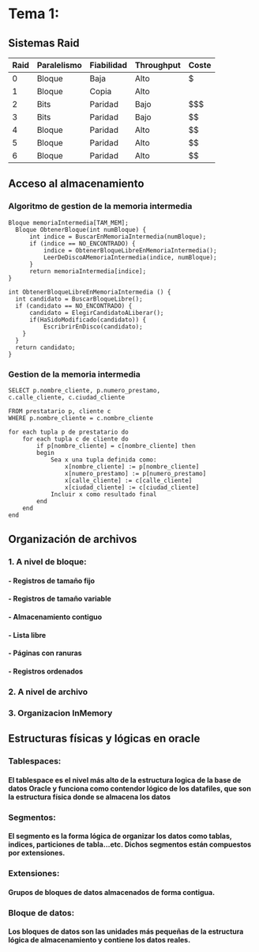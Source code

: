 # Tema 1:
## Sistemas Raid
| Raid      | Paralelismo | Fiabilidad | Throughput | Coste |
| --------- | ----------- | ---------- | ---------- | ----- |
| 0    | Bloque   | Baja   | Alto | $ |
| 1    | Bloque   | Copia   | Alto | $$$$ |
| 2    | Bits   | Paridad   | Bajo | $$$ |
| 3 | Bits | Paridad | Bajo | $$ |
| 4 | Bloque | Paridad | Alto | $$ |
| 5 | Bloque | Paridad | Alto | $$ |
| 6 | Bloque | Paridad | Alto | $$ |
## Acceso al almacenamiento 
  ### Algoritmo de gestion de la memoria intermedia
  ```
Bloque memoriaIntermedia[TAM_MEM];
    Bloque ObtenerBloque(int numBloque) {
        int indice = BuscarEnMemoriaIntermedia(numBloque);
        if (indice == NO_ENCONTRADO) {
            indice = ObtenerBloqueLibreEnMemoriaIntermedia();
            LeerDeDiscoAMemoriaIntermedia(indice, numBloque);
        }
        return memoriaIntermedia[indice];
}

int ObtenerBloqueLibreEnMemoriaIntermedia () {
    int candidato = BuscarBloqueLibre();
    if (candidato == NO_ENCONTRADO) {
        candidato = ElegirCandidatoALiberar();
        if(HaSidoModificado(candidato)) {
            EscribrirEnDisco(candidato);
      }
    }
    return candidato;
}
```
  ### Gestion de la memoria intermedia
  ```
SELECT p.nombre_cliente, p.numero_prestamo,
c.calle_cliente, c.ciudad_cliente

FROM prestatario p, cliente c
WHERE p.nombre_cliente = c.nombre_cliente
```
```
for each tupla p de prestatario do
    for each tupla c de cliente do
        if p[nombre_cliente] = c[nombre_cliente] then
        begin
            Sea x una tupla definida como:
                x[nombre_cliente] := p[nombre_cliente]
                x[numero_prestamo] := p[numero_prestamo]
                x[calle_cliente] := c[calle_cliente]
                x[ciudad_cliente] := c[ciudad_cliente]
            Incluir x como resultado final
        end
    end
end
```

## Organización de archivos
### 1. A nivel de bloque:
#### - Registros de tamaño fijo
#### - Registros de tamaño variable
#### - Almacenamiento contiguo
#### - Lista libre
#### - Páginas con ranuras
#### - Registros ordenados
### 2. A nivel de archivo
### 3. Organizacion InMemory
## Estructuras físicas y lógicas en oracle
  ### Tablespaces:
  #### El tablespace es el nivel más alto de la estructura logica de la base de datos Oracle y funciona como contendor lógico de los datafiles, que son la estructura física donde se almacena  los datos
  ### Segmentos:
  #### El segmento es la forma lógica de organizar los datos como tablas, indices, particiones de tabla...etc. Dichos segmentos están compuestos por extensiones.
  ### Extensiones:
  #### Grupos de bloques de datos almacenados de forma contigua.
  ### Bloque de datos:
  #### Los bloques de datos son las unidades más pequeñas de la estructura lógica de almacenamiento y contiene los datos reales.
